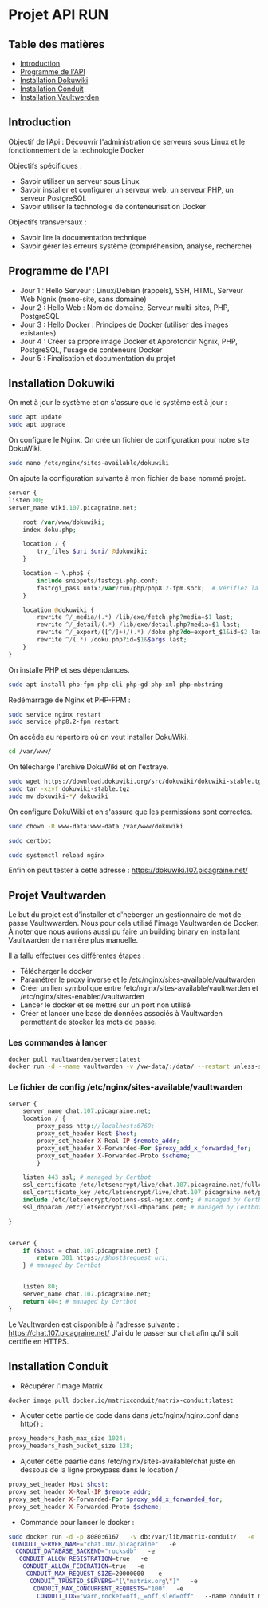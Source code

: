 # Projet API RUN

## Table des matières

- [Introduction](#introduction)
- [Programme de l'API](#programme-de-lapi)
- [Installation Dokuwiki](#installation-dokuwiki)
- [Installation Conduit](#installation-conduit-)
- [Installation Vaultwerden](#projet-vaultwarden)


## Introduction
Objectif de l’Api : Découvrir l'administration de serveurs sous Linux et le fonctionnement de la technologie Docker

Objectifs spécifiques :
* Savoir utiliser un serveur sous Linux
* Savoir installer et configurer un serveur web, un serveur PHP, un serveur PostgreSQL
* Savoir utiliser la technologie de conteneurisation Docker

Objectifs transversaux :
* Savoir lire la documentation technique
* Savoir gérer les erreurs système (compréhension, analyse, recherche)


## Programme de l'API
- Jour 1 : Hello Serveur : Linux/Debian (rappels), SSH, HTML, Serveur Web Ngnix (mono-site, sans domaine)
- Jour 2 : Hello Web : Nom de domaine, Serveur multi-sites, PHP, PostgreSQL
- Jour 3 : Hello Docker : Principes de Docker (utiliser des images existantes)
- Jour 4 : Créer sa propre image Docker et Approfondir Ngnix, PHP, PostgreSQL, l'usage de conteneurs Docker
- Jour 5 : Finalisation et documentation du projet

## Installation Dokuwiki

On met à jour le système et on s'assure que le système est à jour :

```bash
sudo apt update
sudo apt upgrade
```

On configure le Nginx. On crée un fichier de configuration pour notre site DokuWiki. 

```bash
sudo nano /etc/nginx/sites-available/dokuwiki
```


On ajoute la configuration suivante à mon fichier de base nommé projet. 

```php
server {
listen 80;
server_name wiki.107.picagraine.net;  

    root /var/www/dokuwiki;
    index doku.php;

    location / {
        try_files $uri $uri/ @dokuwiki;
    }

    location ~ \.php$ {
        include snippets/fastcgi-php.conf;
        fastcgi_pass unix:/var/run/php/php8.2-fpm.sock;  # Vérifiez la version de PHP
    }

    location @dokuwiki {
        rewrite ^/_media/(.*) /lib/exe/fetch.php?media=$1 last;
        rewrite ^/_detail/(.*) /lib/exe/detail.php?media=$1 last;
        rewrite ^/_export/([^/]+)/(.*) /doku.php?do=export_$1&id=$2 last;
        rewrite ^/(.*) /doku.php?id=$1&$args last;
    }
}
```

On installe PHP et ses dépendances.

```bash
sudo apt install php-fpm php-cli php-gd php-xml php-mbstring
```

Redémarrage de Nginx et PHP-FPM :

```bash
sudo service nginx restart
sudo service php8.2-fpm restart 
```

On accéde au répertoire où on veut installer DokuWiki.

```bash
cd /var/www/
```

On télécharge l'archive DokuWiki et on l'extraye.

```bash
sudo wget https://download.dokuwiki.org/src/dokuwiki/dokuwiki-stable.tgz
sudo tar -xzvf dokuwiki-stable.tgz
sudo mv dokuwiki-*/ dokuwiki
```

On configure DokuWiki et on s'assure que les permissions sont correctes.

```bash
sudo chown -R www-data:www-data /var/www/dokuwiki

sudo certbot 

sudo systemctl reload nginx
```

Enfin on peut tester à cette adresse : https://dokuwiki.107.picagraine.net/


## Projet Vaultwarden

Le but du projet est d'installer et d'heberger un gestionnaire de mot de passe Vaultwwarden.
Nous pour cela utilisé l'image Vaultwarden de Docker. À noter que nous aurions aussi pu faire un building binary en installant Vaultwarden de manière plus manuelle.

Il a fallu effectuer ces différentes étapes : 
* Télécharger le docker 
* Paramétrer le proxy inverse et le /etc/nginx/sites-available/vaultwarden
* Créer un lien symbolique entre /etc/nginx/sites-available/vaultwarden et  /etc/nginx/sites-enabled/vaultwarden
* Lancer le docker et se mettre sur un port non utilisé
* Créer et lancer une base de données associés à Vaultwarden permettant de stocker les mots de passe.

### Les commandes à lancer 
```bash
docker pull vaultwarden/server:latest
docker run -d --name vaultwarden -v /vw-data/:/data/ --restart unless-stopped -p 6769:80 -e ROCKET_DATABASES="{postgresql://bitwarden:coucou@postgres-bitwarden/bitwarden}" vaultwarden/server:latest

```
### Le fichier de config /etc/nginx/sites-available/vaultwarden
```php
server {
    server_name chat.107.picagraine.net;
    location / {
        proxy_pass http://localhost:6769;
        proxy_set_header Host $host;
        proxy_set_header X-Real-IP $remote_addr;
        proxy_set_header X-Forwarded-For $proxy_add_x_forwarded_for;
        proxy_set_header X-Forwarded-Proto $scheme;
        }

    listen 443 ssl; # managed by Certbot
    ssl_certificate /etc/letsencrypt/live/chat.107.picagraine.net/fullchain.pem; # managed by Certbot
    ssl_certificate_key /etc/letsencrypt/live/chat.107.picagraine.net/privkey.pem; # managed by Certbot
    include /etc/letsencrypt/options-ssl-nginx.conf; # managed by Certbot
    ssl_dhparam /etc/letsencrypt/ssl-dhparams.pem; # managed by Certbot

}


server {
    if ($host = chat.107.picagraine.net) {
        return 301 https://$host$request_uri;
    } # managed by Certbot


    listen 80;
    server_name chat.107.picagraine.net;
    return 404; # managed by Certbot
}
```

Le Vaultwarden est disponible à l'adresse suivante : https://chat.107.picagraine.net/
J'ai du le passer sur chat afin qu'il soit certifié en HTTPS.

## Installation Conduit 

* Récupérer l'image Matrix

```bash
docker image pull docker.io/matrixconduit/matrix-conduit:latest

```

* Ajouter cette partie de code dans dans /etc/nginx/nginx.conf dans http{} :

```php
proxy_headers_hash_max_size 1024;
proxy_headers_hash_bucket_size 128;
```

* Ajouter cette paartie dans /etc/nginx/sites-available/chat juste en dessous de la ligne proxypass dans le location /

```php
proxy_set_header Host $host;
proxy_set_header X-Real-IP $remote_addr;
proxy_set_header X-Forwarded-For $proxy_add_x_forwarded_for;
proxy_set_header X-Forwarded-Proto $scheme;
```

* Commande pour lancer le docker : 
```bash
sudo docker run -d -p 8080:6167   -v db:/var/lib/matrix-conduit/   -e
 CONDUIT_SERVER_NAME="chat.107.picagraine"   -e
  CONDUIT_DATABASE_BACKEND="rocksdb"   -e
   CONDUIT_ALLOW_REGISTRATION=true   -e
    CONDUIT_ALLOW_FEDERATION=true   -e
     CONDUIT_MAX_REQUEST_SIZE=20000000   -e
      CONDUIT_TRUSTED_SERVERS="[\"matrix.org\"]"   -e
       CONDUIT_MAX_CONCURRENT_REQUESTS="100"   -e
        CONDUIT_LOG="warn,rocket=off,_=off,sled=off"   --name conduit matrixconduit/matrix-conduit:latest
```


